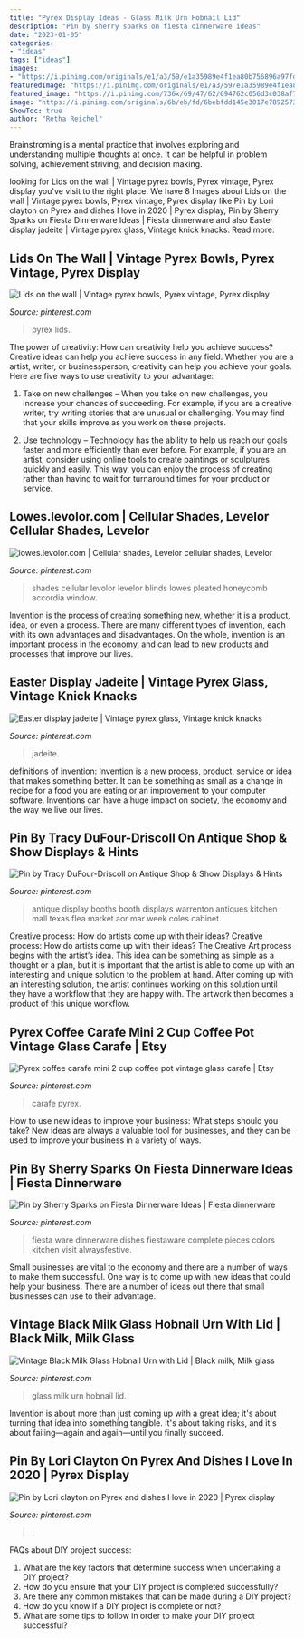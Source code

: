 ```yaml
---
title: "Pyrex Display Ideas - Glass Milk Urn Hobnail Lid"
description: "Pin by sherry sparks on fiesta dinnerware ideas"
date: "2023-01-05"
categories:
- "ideas"
tags: ["ideas"]
images:
- "https://i.pinimg.com/originals/e1/a3/59/e1a35989e4f1ea80b756896a97fd00e9.jpg"
featuredImage: "https://i.pinimg.com/originals/e1/a3/59/e1a35989e4f1ea80b756896a97fd00e9.jpg"
featured_image: "https://i.pinimg.com/736x/69/47/62/694762c056d3c038af7619f78c5373a9--cellular-shades-lowes.jpg"
image: "https://i.pinimg.com/originals/6b/eb/fd/6bebfdd145e3017e78925731ef8f6a3e.jpg"
ShowToc: true
author: "Retha Reichel"
---
```



Brainstroming is a mental practice that involves exploring and understanding multiple thoughts at once. It can be helpful in problem solving, achievement striving, and decision making.

	

		
looking for Lids on the wall | Vintage pyrex bowls, Pyrex vintage, Pyrex display you've visit to the right place. We have 8 Images about Lids on the wall | Vintage pyrex bowls, Pyrex vintage, Pyrex display like Pin by Lori clayton on Pyrex and dishes I love in 2020 | Pyrex display, Pin by Sherry Sparks on Fiesta Dinnerware Ideas | Fiesta dinnerware and also Easter display jadeite | Vintage pyrex glass, Vintage knick knacks. Read more:
		
    
## Lids On The Wall | Vintage Pyrex Bowls, Pyrex Vintage, Pyrex Display

<img loading=lazy src="https://i.pinimg.com/736x/c5/5a/fd/c55afd1ea4a27b6a0408d2e3c2422cda--pyrex-vintage-vintage-bowls.jpg" onerror="this.onerror=null;this.src='https://tse2.mm.bing.net/th?id=OIP.XjIG75D0bqANAdi7xl8yfQHaJ4&amp;pid=15.1';" alt="Lids on the wall | Vintage pyrex bowls, Pyrex vintage, Pyrex display">

_Source: pinterest.com_

>pyrex lids. 

	

The power of creativity: How can creativity help you achieve success?
Creative ideas can help you achieve success in any field. Whether you are a artist, writer, or businessperson, creativity can help you achieve your goals. Here are five ways to use creativity to your advantage: 
1. Take on new challenges – When you take on new challenges, you increase your chances of succeeding. For example, if you are a creative writer, try writing stories that are unusual or challenging. You may find that your skills improve as you work on these projects. 

2. Use technology – Technology has the ability to help us reach our goals faster and more efficiently than ever before. For example, if you are an artist, consider using online tools to create paintings or sculptures quickly and easily. This way, you can enjoy the process of creating rather than having to wait for turnaround times for your product or service. 


    
## Lowes.levolor.com | Cellular Shades, Levelor Cellular Shades, Levelor

<img loading=lazy src="https://i.pinimg.com/736x/69/47/62/694762c056d3c038af7619f78c5373a9--cellular-shades-lowes.jpg" onerror="this.onerror=null;this.src='https://tse3.mm.bing.net/th?id=OIP.4baZP0W1aEV_-Wh88aZrfAAAAA&amp;pid=15.1';" alt="lowes.levolor.com | Cellular shades, Levelor cellular shades, Levelor">

_Source: pinterest.com_

>shades cellular levolor levelor blinds lowes pleated honeycomb accordia window. 

	

Invention is the process of creating something new, whether it is a product, idea, or even a process. There are many different types of invention, each with its own advantages and disadvantages. On the whole, invention is an important process in the economy, and can lead to new products and processes that improve our lives.

    
## Easter Display Jadeite | Vintage Pyrex Glass, Vintage Knick Knacks

<img loading=lazy src="https://i.pinimg.com/originals/45/36/f7/4536f792a18bb263334c9b4c2886d7db.jpg" onerror="this.onerror=null;this.src='https://tse4.mm.bing.net/th?id=OIP.kOHX1luiVZEvDkftFCW8DgHaJ9&amp;pid=15.1';" alt="Easter display jadeite | Vintage pyrex glass, Vintage knick knacks">

_Source: pinterest.com_

>jadeite. 

	

definitions of invention:
Invention is a new process, product, service or idea that makes something better. It can be something as small as a change in recipe for a food you are eating or an improvement to your computer software. Inventions can have a huge impact on society, the economy and the way we live our lives.

    
## Pin By Tracy DuFour-Driscoll On Antique Shop &amp; Show Displays &amp; Hints

<img loading=lazy src="https://i.pinimg.com/736x/40/a0/03/40a003ca111a8b4ddf3a689861f4954f--antique-fairs-antique-show.jpg" onerror="this.onerror=null;this.src='https://tse1.mm.bing.net/th?id=OIP.0KjrpXBWN5uPy9onYSR_xQHaHa&amp;pid=15.1';" alt="Pin by Tracy DuFour-Driscoll on Antique Shop &amp; Show Displays &amp; Hints">

_Source: pinterest.com_

>antique display booths booth displays warrenton antiques kitchen mall texas flea market aor mar week coles cabinet. 

	

Creative process: How do artists come up with their ideas?
Creative process: How do artists come up with their ideas?
The Creative Art process begins with the artist’s idea. This idea can be something as simple as a thought or a plan, but it is important that the artist is able to come up with an interesting and unique solution to the problem at hand. After coming up with an interesting solution, the artist continues working on this solution until they have a workflow that they are happy with. The artwork then becomes a product of this unique workflow.

    
## Pyrex Coffee Carafe Mini 2 Cup Coffee Pot Vintage Glass Carafe | Etsy

<img loading=lazy src="https://i.pinimg.com/736x/05/5e/fa/055efa378b558818dec03cd327d64811--carafe-pyrex.jpg" onerror="this.onerror=null;this.src='https://tse3.mm.bing.net/th?id=OIP.xn9XsPJmENg5jtYPpHOu2wHaNL&amp;pid=15.1';" alt="Pyrex coffee carafe mini 2 cup coffee pot vintage glass carafe | Etsy">

_Source: pinterest.com_

>carafe pyrex. 

	

How to use new ideas to improve your business: What steps should you take?
New ideas are always a valuable tool for businesses, and they can be used to improve your business in a variety of ways.

    
## Pin By Sherry Sparks On Fiesta Dinnerware Ideas | Fiesta Dinnerware

<img loading=lazy src="https://i.pinimg.com/originals/fb/a7/27/fba727072416a5dc9c5efd2b7f12c204.jpg" onerror="this.onerror=null;this.src='https://tse2.mm.bing.net/th?id=OIP.5LQueOStl6M3LhNTHrgBwgHaLc&amp;pid=15.1';" alt="Pin by Sherry Sparks on Fiesta Dinnerware Ideas | Fiesta dinnerware">

_Source: pinterest.com_

>fiesta ware dinnerware dishes fiestaware complete pieces colors kitchen visit alwaysfestive. 

	

Small businesses are vital to the economy and there are a number of ways to make them successful. One way is to come up with new ideas that could help your business. There are a number of ideas out there that small businesses can use to their advantage.

    
## Vintage Black Milk Glass Hobnail Urn With Lid | Black Milk, Milk Glass

<img loading=lazy src="https://i.pinimg.com/originals/e1/a3/59/e1a35989e4f1ea80b756896a97fd00e9.jpg" onerror="this.onerror=null;this.src='https://tse2.mm.bing.net/th?id=OIP.e1hWBySJqX2M5aLFkOb9aAHaJ4&amp;pid=15.1';" alt="Vintage Black Milk Glass Hobnail Urn with Lid | Black milk, Milk glass">

_Source: pinterest.com_

>glass milk urn hobnail lid. 

	

Invention is about more than just coming up with a great idea; it's about turning that idea into something tangible. It's about taking risks, and it's about failing—again and again—until you finally succeed.

    
## Pin By Lori Clayton On Pyrex And Dishes I Love In 2020 | Pyrex Display

<img loading=lazy src="https://i.pinimg.com/originals/6b/eb/fd/6bebfdd145e3017e78925731ef8f6a3e.jpg" onerror="this.onerror=null;this.src='https://tse4.mm.bing.net/th?id=OIP.bVH_wLIMnZABpnE9ZWPq4AHaJ4&amp;pid=15.1';" alt="Pin by Lori clayton on Pyrex and dishes I love in 2020 | Pyrex display">

_Source: pinterest.com_

>. 

	

FAQs about DIY project success:
1. What are the key factors that determine success when undertaking a DIY project?
2. How do you ensure that your DIY project is completed successfully? 
3. Are there any common mistakes that can be made during a DIY project? 
4. How do you know if a DIY project is complete or not? 
5. What are some tips to follow in order to make your DIY project successful?

